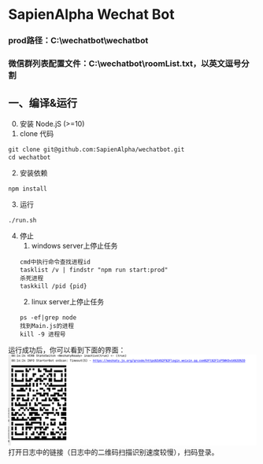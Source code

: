 # SapienAlpha Wechat Bot

### prod路径：C:\wechatbot\wechatbot
### 微信群列表配置文件：C:\wechatbot\roomList.txt，以英文逗号分割

## 一、编译&运行
0. 安装 Node.jS (>=10)
1. clone 代码
```text
git clone git@github.com:SapienAlpha/wechatbot.git
cd wechatbot
```
2. 安装依赖
```text
npm install
```
3. 运行
```text
./run.sh
```
4. 停止
   1. windows server上停止任务
    ```text
    cmd中执行命令查找进程id
   tasklist /v | findstr "npm run start:prod"
   杀死进程
   taskkill /pid {pid}
    ```
   2. linux server上停止任务
    ```text
    ps -ef|grep node
    找到Main.js的进程
    kill -9 进程号
    ```

运行成功后，你可以看到下面的界面：
![img.png](source/onScan.png)
打开日志中的链接（日志中的二维码扫描识别速度较慢），扫码登录。
